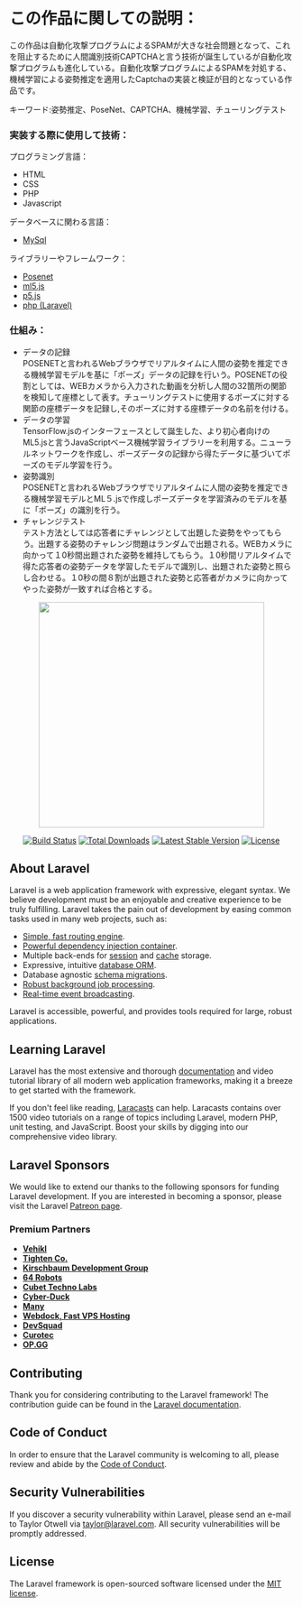 <h1>この作品に関しての説明：</h1>
<p>この作品は自動化攻撃プログラムによるSPAMが大きな社会問題となって、これを阻止するために人間識別技術CAPTCHAと言う技術が誕生しているが自動化攻撃プログラムも進化している。自動化攻撃プログラムによるSPAMを対処する、機械学習による姿勢推定を適用したCaptchaの実装と検証が目的となっている作品です。</p>

キーワード:姿勢推定、PoseNet、CAPTCHA、機械学習、チューリングテスト

<h3>実装する際に使用して技術：</h3>
プログラミング言語：
<ul>
    <li>HTML</li>
    <li>CSS</li>
    <li>PHP</li>
    <li>Javascript</li>
</ul>
データベースに関わる言語：
<ul>
    <li><a href="">MySql</a></li>
</ul>
ライブラリーやフレームワーク：
<ul>
    <li><a href="https://www.tensorflow.org/lite/models/pose_estimation/overview">Posenet</a></li>
    <li><a href="https://learn.ml5js.org/">ml5.js</a></li>
    <li><a href="https://p5js.org/">p5.js</a></li>
    <li><a href="https://laravel.com/">php (Laravel)</a></li>
</ul>
<h3>仕組み：</h3>
<ul>
    <li>データの記録</li>
    POSENETと言われるWebブラウザでリアルタイムに人間の姿勢を推定できる機械学習モデルを基に「ポーズ」データの記録を行いう。POSENETの役割としては、WEBカメラから入力された動画を分析し人間の32箇所の関節を検知して座標として表す。チューリングテストに使用するポーズに対する関節の座標データを記録し,そのポーズに対する座標データの名前を付ける。
    <li>データの学習</li>
    TensorFlow.jsのインターフェースとして誕生した、より初心者向けのML5.jsと言うJavaScriptベース機械学習ライブラリーを利用する。ニューラルネットワークを作成し、ポーズデータの記録から得たデータに基づいてポーズのモデル学習を行う。
    <li>姿勢識別</li>
    POSENETと言われるWebブラウザでリアルタイムに人間の姿勢を推定できる機械学習モデルとML５.jsで作成しポーズデータを学習済みのモデルを基に「ポーズ」の識別を行う。
    <li>チャレンジテスト</li>
    テスト方法としては応答者にチャレンジとして出題した姿勢をやってもらう。出題する姿勢のチャレンジ問題はランダムで出題される。WEBカメラに向かって１0秒間出題された姿勢を維持してもらう。１0秒間リアルタイムで得た応答者の姿勢データを学習したモデルで識別し、出題された姿勢と照らし合わせる。１0秒の間８割が出題された姿勢と応答者がカメラに向かってやった姿勢が一致すれば合格とする。
</ul>




<p align="center"><a href="https://laravel.com" target="_blank"><img src="https://raw.githubusercontent.com/laravel/art/master/logo-lockup/5%20SVG/2%20CMYK/1%20Full%20Color/laravel-logolockup-cmyk-red.svg" width="400"></a></p>

<p align="center">
<a href="https://travis-ci.org/laravel/framework"><img src="https://travis-ci.org/laravel/framework.svg" alt="Build Status"></a>
<a href="https://packagist.org/packages/laravel/framework"><img src="https://img.shields.io/packagist/dt/laravel/framework" alt="Total Downloads"></a>
<a href="https://packagist.org/packages/laravel/framework"><img src="https://img.shields.io/packagist/v/laravel/framework" alt="Latest Stable Version"></a>
<a href="https://packagist.org/packages/laravel/framework"><img src="https://img.shields.io/packagist/l/laravel/framework" alt="License"></a>
</p>

## About Laravel

Laravel is a web application framework with expressive, elegant syntax. We believe development must be an enjoyable and creative experience to be truly fulfilling. Laravel takes the pain out of development by easing common tasks used in many web projects, such as:

- [Simple, fast routing engine](https://laravel.com/docs/routing).
- [Powerful dependency injection container](https://laravel.com/docs/container).
- Multiple back-ends for [session](https://laravel.com/docs/session) and [cache](https://laravel.com/docs/cache) storage.
- Expressive, intuitive [database ORM](https://laravel.com/docs/eloquent).
- Database agnostic [schema migrations](https://laravel.com/docs/migrations).
- [Robust background job processing](https://laravel.com/docs/queues).
- [Real-time event broadcasting](https://laravel.com/docs/broadcasting).

Laravel is accessible, powerful, and provides tools required for large, robust applications.

## Learning Laravel

Laravel has the most extensive and thorough [documentation](https://laravel.com/docs) and video tutorial library of all modern web application frameworks, making it a breeze to get started with the framework.

If you don't feel like reading, [Laracasts](https://laracasts.com) can help. Laracasts contains over 1500 video tutorials on a range of topics including Laravel, modern PHP, unit testing, and JavaScript. Boost your skills by digging into our comprehensive video library.

## Laravel Sponsors

We would like to extend our thanks to the following sponsors for funding Laravel development. If you are interested in becoming a sponsor, please visit the Laravel [Patreon page](https://patreon.com/taylorotwell).

### Premium Partners

- **[Vehikl](https://vehikl.com/)**
- **[Tighten Co.](https://tighten.co)**
- **[Kirschbaum Development Group](https://kirschbaumdevelopment.com)**
- **[64 Robots](https://64robots.com)**
- **[Cubet Techno Labs](https://cubettech.com)**
- **[Cyber-Duck](https://cyber-duck.co.uk)**
- **[Many](https://www.many.co.uk)**
- **[Webdock, Fast VPS Hosting](https://www.webdock.io/en)**
- **[DevSquad](https://devsquad.com)**
- **[Curotec](https://www.curotec.com/)**
- **[OP.GG](https://op.gg)**

## Contributing

Thank you for considering contributing to the Laravel framework! The contribution guide can be found in the [Laravel documentation](https://laravel.com/docs/contributions).

## Code of Conduct

In order to ensure that the Laravel community is welcoming to all, please review and abide by the [Code of Conduct](https://laravel.com/docs/contributions#code-of-conduct).

## Security Vulnerabilities

If you discover a security vulnerability within Laravel, please send an e-mail to Taylor Otwell via [taylor@laravel.com](mailto:taylor@laravel.com). All security vulnerabilities will be promptly addressed.

## License

The Laravel framework is open-sourced software licensed under the [MIT license](https://opensource.org/licenses/MIT).

